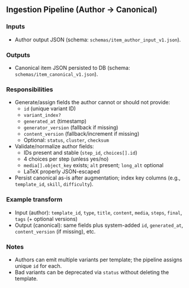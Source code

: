 ## Ingestion Pipeline (Author → Canonical)

### Inputs
- Author output JSON (schema: `schemas/item_author_input_v1.json`).

### Outputs
- Canonical item JSON persisted to DB (schema: `schemas/item_canonical_v1.json`).

### Responsibilities
- Generate/assign fields the author cannot or should not provide:
  - `id` (unique variant ID)
  - `variant_index?`
  - `generated_at` (timestamp)
  - `generator_version` (fallback if missing)
  - `content_version` (fallback/increment if missing)
  - Optional: `status`, `cluster`, `checksum`
- Validate/normalize author fields:
  - IDs present and stable (`step_id`, `choices[].id`)
  - 4 choices per step (unless yes/no)
  - `media[].object_key` exists; `alt` present; `long_alt` optional
  - LaTeX properly JSON-escaped
- Persist canonical as-is after augmentation; index key columns (e.g., `template_id`, `skill`, `difficulty`).

### Example transform
- Input (author): `template_id`, `type`, `title`, `content`, `media`, `steps`, `final`, `tags` (+ optional versions)  
- Output (canonical): same fields plus system-added `id`, `generated_at`, `content_version` (if missing), etc.

### Notes
- Authors can emit multiple variants per template; the pipeline assigns unique `id` for each.
- Bad variants can be deprecated via `status` without deleting the template.
